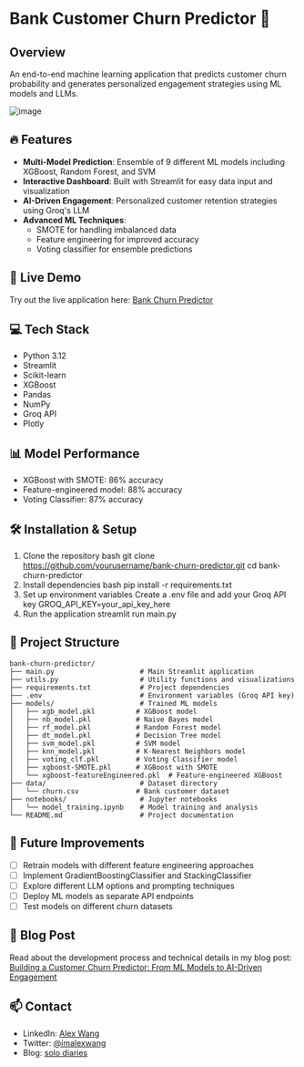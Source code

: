 # Bank Customer Churn Predictor 🏦

## Overview
An end-to-end machine learning application that predicts customer churn probability and generates personalized engagement strategies using ML models and LLMs.

![image](https://github.com/user-attachments/assets/56f888ec-994b-41f0-8e52-c0108c79fd6f)

## 🔥 Features
- **Multi-Model Prediction**: Ensemble of 9 different ML models including XGBoost, Random Forest, and SVM
- **Interactive Dashboard**: Built with Streamlit for easy data input and visualization
- **AI-Driven Engagement**: Personalized customer retention strategies using Groq's LLM
- **Advanced ML Techniques**: 
  - SMOTE for handling imbalanced data
  - Feature engineering for improved accuracy
  - Voting classifier for ensemble predictions

## 🚀 Live Demo
Try out the live application here: [Bank Churn Predictor](https://bank-churn-predictor.streamlit.app)

## 💻 Tech Stack
- Python 3.12
- Streamlit
- Scikit-learn
- XGBoost
- Pandas
- NumPy
- Groq API
- Plotly

## 📊 Model Performance
- XGBoost with SMOTE: 86% accuracy
- Feature-engineered model: 88% accuracy
- Voting Classifier: 87% accuracy

## 🛠️ Installation & Setup

1. Clone the repository
  bash
  git clone https://github.com/yourusername/bank-churn-predictor.git
  cd bank-churn-predictor
2. Install dependencies
  bash
  pip install -r requirements.txt
3. Set up environment variables
  Create a .env file and add your Groq API key
  GROQ_API_KEY=your_api_key_here
4. Run the application
  streamlit run main.py

## 📁 Project Structure
```
bank-churn-predictor/
├── main.py                     # Main Streamlit application
├── utils.py                    # Utility functions and visualizations
├── requirements.txt            # Project dependencies
├── .env                        # Environment variables (Groq API key)
├── models/                     # Trained ML models
│   ├── xgb_model.pkl          # XGBoost model
│   ├── nb_model.pkl           # Naive Bayes model
│   ├── rf_model.pkl           # Random Forest model
│   ├── dt_model.pkl           # Decision Tree model
│   ├── svm_model.pkl          # SVM model
│   ├── knn_model.pkl          # K-Nearest Neighbors model
│   ├── voting_clf.pkl         # Voting Classifier model
│   ├── xgboost-SMOTE.pkl      # XGBoost with SMOTE
│   └── xgboost-featureEngineered.pkl  # Feature-engineered XGBoost
├── data/                       # Dataset directory
│   └── churn.csv              # Bank customer dataset
├── notebooks/                  # Jupyter notebooks
│   └── model_training.ipynb    # Model training and analysis
└── README.md                   # Project documentation
```

## 🔮 Future Improvements
- [ ] Retrain models with different feature engineering approaches
- [ ] Implement GradientBoostingClassifier and StackingClassifier
- [ ] Explore different LLM options and prompting techniques
- [ ] Deploy ML models as separate API endpoints
- [ ] Test models on different churn datasets

## 📝 Blog Post
Read about the development process and technical details in my blog post: [Building a Customer Churn Predictor: From ML Models to AI-Driven Engagement](https://imalexwang.substack.com/p/how-i-built-a-system-to-predict-and)

## 📫 Contact
- LinkedIn: [Alex Wang](https://www.linkedin.com/in/alexwang-/)
- Twitter: [@imalexwang](https://x.com/imalexwang)
- Blog: [solo diaries](https://imalexwang.substack.com/)
